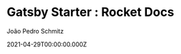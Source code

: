 ---
title: 'Gatsby Starter : Rocket Docs'
github: https://github.com/jpedroschmitz/gatsby-starter-rocketdocs
demo: https://rocketdocs.netlify.app/
license: MIT
author: João Pedro Schmitz
author_link: ''
author_twitter: jpedroschmitz
author_github: jpedroschmitz
date: 2021-04-29T00:00:00.000Z
ssg:
  - Gatsby
cms:
  - null
css:
  - null
archetype:
  - Documentation
services: null
hosting:
  - Netlify
  - Vercel
description: >-
  The documentation starter you were looking for.Out of the box Gatsby Starter
  for creating documentation websites easily and quickly. With support for MDX,
  code highlight, Analytics, SEO and more.
stale: false
disabled: false
disabled_reason: null
draft: false
---